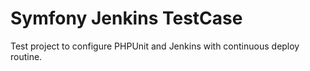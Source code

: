 Symfony Jenkins TestCase
=========

Test project to configure PHPUnit and Jenkins with continuous deploy routine.
